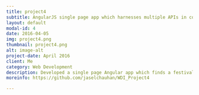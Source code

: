 ```yaml
---
title: project4
subtitle: AngularJS single page app which harnesses multiple APIs in conjuction with each other to suggest festivals for user.
layout: default
modal-id: 4
date: 2016-04-05
img: project4.png
thumbnail: project4.png
alt: image-alt
project-date: April 2016
client: Me
category: Web Development
description: Developed a single page Angular app which finds a festival dependent on user input. API mashup using Google Maps, Eventbrite and Weather APIs. Full MEAN stack app with oAuth Facebook and Eventbrite login.
moreinfo: https://github.com/jaselchauhan/WDI_Project4

---
```

